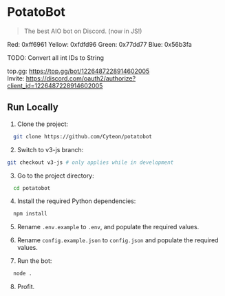 # PotatoBot
> The best AIO bot on Discord. (now in JS!)

Red: 0xff6961 Yellow: 0xfdfd96 Green: 0x77dd77 Blue: 0x56b3fa

TODO: Convert all int IDs to String

top.gg: https://top.gg/bot/1226487228914602005 \
Invite: https://discord.com/oauth2/authorize?client_id=1226487228914602005

## Run Locally

1. Clone the project:

```bash
  git clone https://github.com/Cyteon/potatobot
```

2. Switch to v3-js branch:
```bash
git checkout v3-js # only applies while in development
```

3. Go to the project directory:

```bash
  cd potatobot
```

4. Install the required Python dependencies:

```bash
  npm install
```

5. Rename `.env.example` to `.env`, and populate the required values.
6. Rename `config.example.json` to `config.json` and populate the required values.

7. Run the bot:

```bash
  node .
```

8. Profit.
